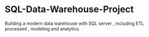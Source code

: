 # SQL-Data-Warehouse-Project
Building a modern data warehouse with SQL server , including ETL processed , modeling and analytics.
